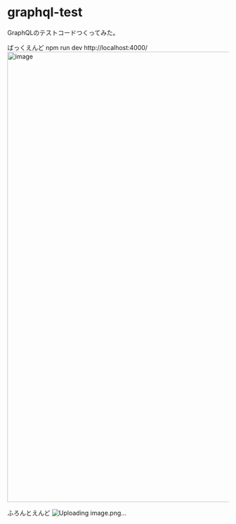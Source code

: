 # graphql-test
GraphQLのテストコードつくってみた。

ばっくえんど
npm run dev
http://localhost:4000/
<img width="1023" alt="image" src="https://github.com/ryokun666/graphql-test/assets/113868184/3e398de3-ed44-48a2-8acd-215183354ae8">


ふろんとえんど
![Uploading image.png…]()
